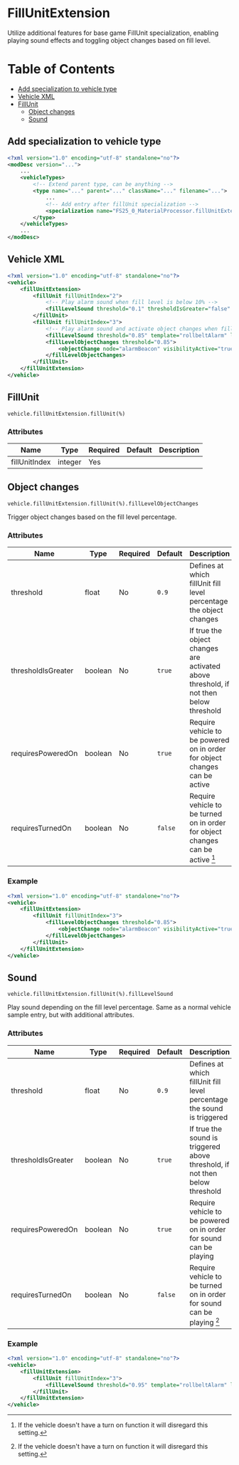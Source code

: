 # FillUnitExtension

Utilize additional features for base game FillUnit specialization, enabling playing sound effects and toggling object changes based on fill level.

# Table of Contents

- [Add specialization to vehicle type](#add-specialization-to-vehicle-type)
- [Vehicle XML](#vehicle-xml)
- [FillUnit](#fillunit)
  - [Object changes](#object-changes)
  - [Sound](#sound)


## Add specialization to vehicle type

```xml
<?xml version="1.0" encoding="utf-8" standalone="no"?>
<modDesc version="...">
    ...
    <vehicleTypes>
        <!-- Extend parent type, can be anything -->
        <type name="..." parent="..." className="..." filename="...">
            ...
            <!-- Add entry after fillUnit specialization -->
            <specialization name="FS25_0_MaterialProcessor.fillUnitExtension" />
        </type>
    </vehicleTypes>
    ...
</modDesc>
```

## Vehicle XML

```xml
<?xml version="1.0" encoding="utf-8" standalone="no"?>
<vehicle>
    <fillUnitExtension>
        <fillUnit fillUnitIndex="2">
            <!-- Play alarm sound when fill level is below 10% -->
            <fillLevelSound threshold="0.1" thresholdIsGreater="false" template="rollbeltAlarm" linkNode="alarmSoundNode2" />
        </fillUnit>
        <fillUnit fillUnitIndex="3">
            <!-- Play alarm sound and activate object changes when fill level is above 85% -->
            <fillLevelSound threshold="0.85" template="rollbeltAlarm" linkNode="alarmSoundNode" />
            <fillLevelObjectChanges threshold="0.85">
                <objectChange node="alarmBeacon" visibilityActive="true" visibilityInactive="false" />
            </fillLevelObjectChanges>
        </fillUnit>
    </fillUnitExtension>
</vehicle>
```

## FillUnit

```
vehicle.fillUnitExtension.fillUnit(%)
```

### Attributes
| Name      | Type  | Required | Default | Description              |
|-----------|-------|----|-----------|------------------------------|
| fillUnitIndex | integer | Yes | | |


## Object changes

```
vehicle.fillUnitExtension.fillUnit(%).fillLevelObjectChanges
```

Trigger object changes based on the fill level percentage.

### Attributes
| Name      | Type  | Required | Default | Description              |
|-----------|-------|----|-----------|------------------------------|
| threshold | float | No | ```0.9```| Defines at which fillUnit fill level percentage the object changes |
| thresholdIsGreater | boolean | No  | ```true``` | If true the object changes are activated above threshold, if not then below threshold |
| requiresPoweredOn | boolean | No | ```true``` | Require vehicle to be powered on in order for object changes can be active |
| requiresTurnedOn | boolean | No | ```false``` | Require vehicle to be turned on in order for object changes can be active [^1] |

### Example
```xml
<?xml version="1.0" encoding="utf-8" standalone="no"?>
<vehicle>
    <fillUnitExtension>
        <fillUnit fillUnitIndex="3">
            <fillLevelObjectChanges threshold="0.85">
                <objectChange node="alarmBeacon" visibilityActive="true" visibilityInactive="false" />
            </fillLevelObjectChanges>
        </fillUnit>
    </fillUnitExtension>
</vehicle>
```

## Sound

```
vehicle.fillUnitExtension.fillUnit(%).fillLevelSound
```

Play sound depending on the fill level percentage.
Same as a normal vehicle sample entry, but with additional attributes.

### Attributes
| Name      | Type  | Required | Default | Description              |
|-----------|-------|----|-----------|------------------------------|
| threshold | float | No | ```0.9```| Defines at which fillUnit fill level percentage the sound is triggered |
| thresholdIsGreater | boolean | No  | ```true``` | If true the sound is triggered above threshold, if not then below threshold |
| requiresPoweredOn | boolean | No | ```true``` | Require vehicle to be powered on in order for sound can be playing |
| requiresTurnedOn | boolean | No | ```false``` | Require vehicle to be turned on in order for sound can be playing [^1] |

### Example
```xml
<?xml version="1.0" encoding="utf-8" standalone="no"?>
<vehicle>
    <fillUnitExtension>
        <fillUnit fillUnitIndex="3">
            <fillLevelSound threshold="0.95" template="rollbeltAlarm" linkNode="alarmSoundNode" />
        </fillUnit>
    </fillUnitExtension>
</vehicle>
```

[^1]: If the vehicle doesn't have a turn on function it will disregard this setting.